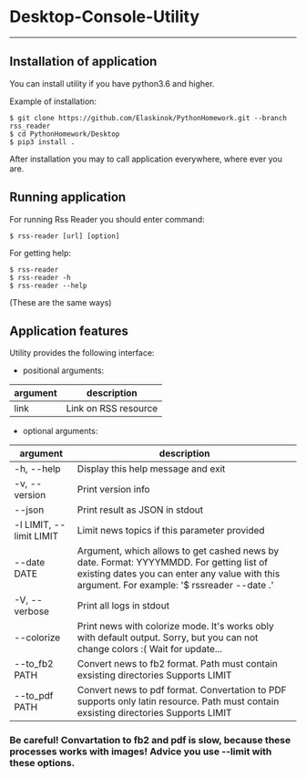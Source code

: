 # Desktop-Console-Utility
---

## Installation of application

You can install utility if you have python3.6 and higher.

Example of installation:
    
    $ git clone https://github.com/Elaskinok/PythonHomework.git --branch rss_reader
    $ cd PythonHomework/Desktop
    $ pip3 install .
   
After installation you may to call application everywhere, where ever you are.

## Running application

For running Rss Reader you should enter command:

    $ rss-reader [url] [option]

For getting help:
    
    $ rss-reader
    $ rss-reader -h
    $ rss-reader --help
(These are the same ways)
 
## Application features

Utility provides the following interface:

- positional arguments:

|argument|description|
|---|---|
|link | Link on RSS resource|

- optional arguments:

|argument|description|
|---|---|
|-h, --help     |       Display this help message and exit
|  -v, --version   |      Print version info
|  --json         |       Print result as JSON in stdout
|  -l LIMIT, --limit LIMIT|  Limit news topics if this parameter provided
|  --date DATE      |     Argument, which allows to get cashed news by date. Format: YYYYMMDD. For getting list of existing dates you can enter any value with this argument. For example: '$ rssreader --date .' 
|  -V, --verbose     |    Print all logs in stdout
| --colorize        |    Print news with colorize mode. It's works obly with default output. Sorry, but you can not change colors :( Wait for update...
|  --to_fb2 PATH    |     Convert news to fb2 format. Path must contain exsisting directories Supports LIMIT
|  --to_pdf PATH   |      Convert news to pdf format. Convertation to PDF supports only latin resource. Path must contain exsisting directories Supports LIMIT|

### Be careful! Convartation to fb2 and pdf is slow, because these processes works with images! Advice you use --limit with these options.
